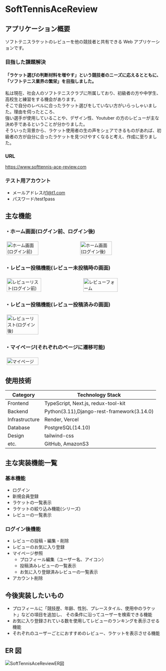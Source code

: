 # SoftTennisAceReview

## アプリケーション概要

ソフトテニスラケットのレビューを他の競技者と共有できる Web アプリケーションです。

### 目指した課題解決

#### 「ラケット選びの判断材料を増やす」という競技者のニーズに応えるとともに、「ソフトテニス業界の繁栄」を目指しました。

私は現在、社会人のソフトテニスクラブに所属しており、初級者の方や中学生、高校生と練習をする機会があります。  
そこで自分のレベルに合ったラケット選びをしていない方がいらっしゃいました。理由を伺ったところ、  
強い選手が使用していることや、デザイン性、Youtuber の方のレビューが主な決め手であるということが分かりました。  
そういった背景から、ラケット使用者の生の声をシェアできるものがあれば、初級者の方が自分に合ったラケットを見つけやすくなると考え、作成に至りました。

### URL

https://www.softtennis-ace-review.com

### テスト用アカウント

- メールアドレス/t1@t1.com
- パスワード/test1pass

## 主な機能

### ・ホーム画面(ログイン前、ログイン後)

<div style="display: flex; flex-wrap: wrap;">
  <img style="width: 45%; margin: 1%;" alt="ホーム画面(ログイン前)" 
    src="https://github.com/Sho-Kawa0501/SoftTennisAceReview/assets/120151638/341f12cb-6187-4e3c-8873-5addc16968f0">
  <img style="width: 45%; margin: 1%;"alt="ホーム画面(ログイン後)" 
    src="https://github.com/Sho-Kawa0501/SoftTennisAceReview/assets/120151638/9f382198-d53d-488e-8650-5865b0cb9725">  
</div>

### ・レビュー投稿機能(レビュー未投稿時の画面)

<div style="display: flex; flex-wrap: wrap;">
 <img style="width: 47%; margin: 1%;" alt="レビューリスト(ログイン前)" 
  src="https://github.com/Sho-Kawa0501/SoftTennisAceReview/assets/120151638/e98f77c2-ccee-441e-b89b-8486ae6a86cf">
 <img style="width: 47%; margin: 1%;" alt="レビューフォーム" 
  src="https://github.com/Sho-Kawa0501/SoftTennisAceReview/assets/120151638/75ecbe09-f46c-4224-9a82-ae182eb739c3">
</div>

### ・レビュー投稿機能(レビュー投稿済みの画面)

<div style="display: flex; flex-wrap: wrap;">
 <img style="width: 45%; margin: 1%;" alt="レビューリスト(ログイン後)" 
  src="https://github.com/Sho-Kawa0501/SoftTennisAceReview/assets/120151638/7b20fcac-c0aa-48cf-a98d-94476434c68b">
</div>

### ・マイページ(それぞれのページに遷移可能)

<div style="display: flex; flex-wrap: wrap;">
 <img style="width: 45%; margin: 1%;" alt="マイページ" 
  src="https://github.com/Sho-Kawa0501/SoftTennisAceReview/assets/120151638/27e57e8f-3951-40db-a205-107e145f44ee">
</div>

## 使用技術

| Category       | Technology Stack                           |
| -------------- | ------------------------------------------ |
| Frontend       | TypeScript, Next.js, redux-tool-kit        |
| Backend        | Python(3.11),Django-rest-framework(3.14.0) |
| Infrastructure | Render, Vercel                             |
| Database       | PostgreSQL(14.10)                          |
| Design         | tailwind-css                               |
| etc.           | GitHub, AmazonS3                           |

## 主な実装機能一覧

### 基本機能

- ログイン
- 新規会員登録
- ラケットの一覧表示
- ラケットの絞り込み機能(シリーズ)
- レビューの一覧表示

### ログイン後機能

- レビューの投稿・編集・削除
- レビューのお気に入り登録
- マイページ参照
  - プロフィール編集（ユーザー名、アイコン）
  - 投稿済みレビューの一覧表示
  - お気に入り登録済みレビューの一覧表示
- アカウント削除

## 今後実装したいもの

- プロフィールに「競技歴、年齢、性別、プレースタイル、使用中のラケット」などの項目を追加し、
  その条件に沿ってユーザーを検索できる機能
- お気に入り登録されている数を使用してレビューのランキングを表示させる機能
- それぞれのユーザーごとにおすすめのレビュー、ラケットを表示させる機能

## ER 図

![SoftTennisAceReviewER図](https://github.com/Sho-Kawa0501/SoftTennisAceReview/assets/120151638/f0cafb8e-45a0-4792-8fe4-f830d8a0a846)

